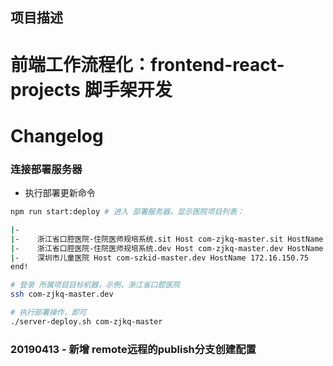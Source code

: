 项目描述
----------------

# 前端工作流程化：frontend-react-projects 脚手架开发

# Changelog

### 连接部署服务器

- 执行部署更新命令

```bash
npm run start:deploy # 进入 部署服务器，显示医院项目列表：

|- 	 
|- 	  浙江省口腔医院-住院医师规培系统.sit Host com-zjkq-master.sit HostName 172.16.150.166 
|- 	  浙江省口腔医院-住院医师规培系统.dev Host com-zjkq-master.dev HostName 172.16.150.164 
|- 	  深圳市儿童医院 Host com-szkid-master.dev HostName 172.16.150.75
end!

# 登录 所属项目目标机器，示例，浙江省口腔医院
ssh com-zjkq-master.dev

# 执行部署操作，即可
./server-deploy.sh com-zjkq-master

```

### 20190413 - 新增 remote远程的publish分支创建配置

